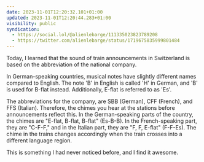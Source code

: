 ```yaml
---
date: 2023-11-01T12:20:32.101+01:00
updated: 2023-11-01T12:20:44.283+01:00
visibility: public
syndication:
  - https://social.lol/@alienlebarge/111335023823789208
  - https://twitter.com/alienlebarge/status/1719675835999801484
---
```


Today, I learned that the sound of train announcements in Switzerland is based on the abbreviation of the national company.

In German-speaking countries, musical notes have slightly different names compared to English. The note 'B' in English is called 'H' in German, and 'B' is used for B-flat instead. Additionally, E-flat is referred to as 'Es'.

The abbreviations for the company, are SBB (German), CFF (French), and FFS (Italian). Therefore, the chimes you hear at the stations before announcements reflect this. In the German-speaking parts of the country, the chimes are "E-flat, B-flat, B-flat" (Es-B-B). In the French-speaking part, they are "C-F-F," and in the Italian part, they are "F, F, E-flat" (F-F-Es). The chime in the trains changes accordingly when the train crosses into a different language region.

This is something I had never noticed before, and I find it awesome.
